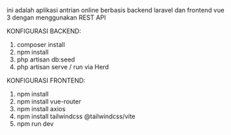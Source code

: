 ini adalah aplikasi antrian online berbasis backend laravel dan frontend vue 3 dengan menggunakan REST API

KONFIGURASI BACKEND:
1. composer install
2. npm install
3. php artisan db:seed
4. php artisan serve / run via Herd

KONFIGURASI FRONTEND:
1. npm install
2. npm install vue-router
3. npm install axios
4. npm install tailwindcss @tailwindcss/vite
5. npm run dev
